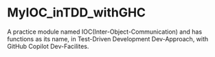 # MyIOC_inTDD_withGHC
A practice module named IOC(Inter-Object-Communication) and has functions as its name, in Test-Driven Development Dev-Approach, with GitHub Copilot Dev-Facilites.
